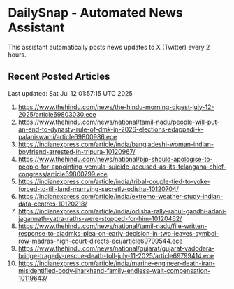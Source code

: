 # DailySnap - Automated News Assistant

This assistant automatically posts news updates to X (Twitter) every 2 hours.

## Recent Posted Articles

Last updated: Sat Jul 12 01:57:15 UTC 2025

1. https://www.thehindu.com/news/the-hindu-morning-digest-july-12-2025/article69803030.ece
2. https://www.thehindu.com/news/national/tamil-nadu/people-will-put-an-end-to-dynasty-rule-of-dmk-in-2026-elections-edappadi-k-palaniswami/article69800986.ece
3. https://indianexpress.com/article/india/bangladeshi-woman-indian-boyfriend-arrested-in-tripura-10120967/
4. https://www.thehindu.com/news/national/bjp-should-apologise-to-people-for-appointing-vemula-suicide-accused-as-its-telangana-chief-congress/article69800799.ece
5. https://indianexpress.com/article/india/tribal-couple-tied-to-yoke-forced-to-till-land-marrying-secretly-odisha-10120704/
6. https://indianexpress.com/article/india/extreme-weather-study-indian-data-centres-10120218/
7. https://indianexpress.com/article/india/odisha-rally-rahul-gandhi-adani-jagannath-yatra-raths-were-stopped-for-him-10120462/
8. https://www.thehindu.com/news/national/tamil-nadu/file-written-response-to-aiadmks-plea-on-early-decision-in-two-leaves-symbol-row-madras-high-court-directs-eci/article69799544.ece
9. https://www.thehindu.com/news/national/gujarat/gujarat-vadodara-bridge-tragedy-rescue-death-toll-july-11-2025/article69799414.ece
10. https://indianexpress.com/article/india/marine-engineer-death-iran-misidentified-body-jharkhand-family-endless-wait-compensation-10119643/
